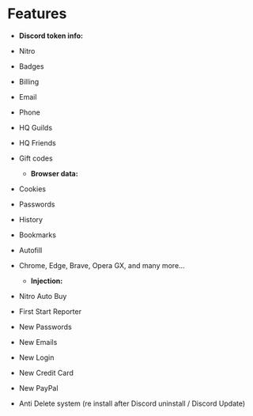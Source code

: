 # Features

  - **Discord token info:**

* Nitro
* Badges
* Billing
* Email
* Phone
* HQ Guilds
* HQ Friends
* Gift codes

  - **Browser data:**

* Cookies
* Passwords
* History
* Bookmarks
* Autofill
* Chrome, Edge, Brave, Opera GX, and many more...

  - **Injection:**

* Nitro Auto Buy
* First Start Reporter
* New Passwords
* New Emails
* New Login
* New Credit Card
* New PayPal
* Anti Delete system (re install after Discord uninstall / Discord Update)
